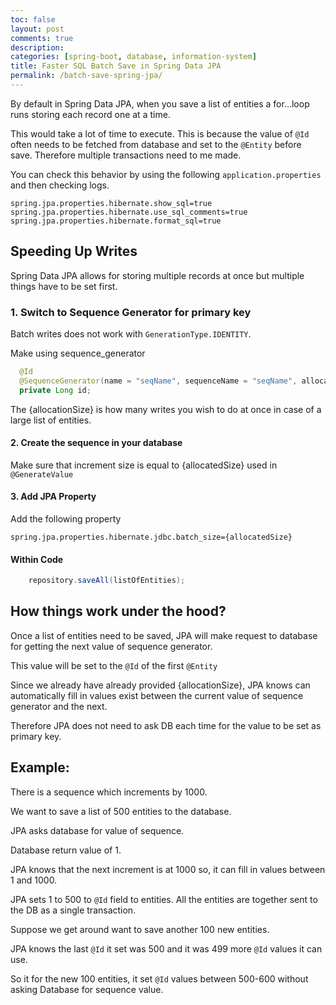 ```yaml
---
toc: false
layout: post
comments: true
description: 
categories: [spring-boot, database, information-system]
title: Faster SQL Batch Save in Spring Data JPA
permalink: /batch-save-spring-jpa/
---
```


By default in Spring Data JPA, when you save a list of entities a for...loop runs storing each record one at a time.

This would take a lot of time to execute. This is because the value of `@Id` often needs to be fetched from database and set to the `@Entity` before save. Therefore multiple transactions need to me made.

You can check this behavior by using the following `application.properties` and then checking logs.

```
spring.jpa.properties.hibernate.show_sql=true
spring.jpa.properties.hibernate.use_sql_comments=true
spring.jpa.properties.hibernate.format_sql=true
```

## Speeding Up Writes

Spring Data JPA allows for storing multiple records at once but multiple things have to be set first.

### 1. Switch to Sequence Generator for primary key
Batch writes does not work with `GenerationType.IDENTITY`.

Make using sequence_generator

```java
  @Id
  @SequenceGenerator(name = "seqName", sequenceName = "seqName", allocationSize = {allocationSize})
  private Long id;
```

The {allocationSize} is how many writes you wish to do at once in case of a large list of entities.

#### 2. Create the sequence in your database 

Make sure that increment size is equal to {allocatedSize} used in `@GenerateValue`

#### 3. Add JPA Property

Add the following property

```
spring.jpa.properties.hibernate.jdbc.batch_size={allocatedSize}
```

#### Within Code

```java
    repository.saveAll(listOfEntities);
```

## How things work under the hood?

Once a list of entities need to be saved, JPA will make request to database for getting the next value of sequence generator.

This value will be set to the `@Id` of the first `@Entity`

Since we already have already provided {allocationSize}, JPA knows can automatically fill in values exist between the current value of sequence generator and the next.

Therefore JPA does not need to ask DB each time for the value to be set as primary key.

## Example:

There is a sequence which increments by 1000.

We want to save a list of 500 entities to the database.

JPA asks database for value of sequence.

Database return value of 1. 

JPA knows that the next increment is at 1000 so, it can fill in values between 1 and 1000.

JPA sets 1 to 500 to `@Id` field to entities. All the entities are together sent to the DB as a single transaction.

Suppose we get around want to save another 100 new entities.

JPA knows the last `@Id` it set was 500 and it was 499 more `@Id` values it can use.

So it for the new 100 entities, it set `@Id` values between 500-600 without asking Database for sequence value.